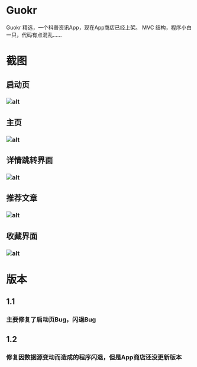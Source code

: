 # Guokr
Guokr 精选，一个科普资讯App，现在App商店已经上架。
MVC 结构，程序小白一只，代码有点混乱......
# 截图
## 启动页
### ![alt](https://github.com/goldhan/Guokr/raw/master/UI效果图/launchImage%204.7%402x.png)
## 主页
### ![alt](https://github.com/goldhan/Guokr/raw/master/UI效果图/Home.png)
## 详情跳转界面
### ![alt](https://github.com/goldhan/Guokr/raw/master/UI效果图/Detail%20Page.png)
## 推荐文章
### ![alt](https://github.com/goldhan/Guokr/raw/master/UI效果图/Recommend%20cell.png)
## 收藏界面
### ![alt](https://github.com/goldhan/Guokr/raw/master/UI效果图/Collection.png)


# 版本
## 1.1
### 主要修复了启动页Bug，闪退Bug
## 1.2
### 修复因数据源变动而造成的程序闪退，但是App商店还没更新版本


